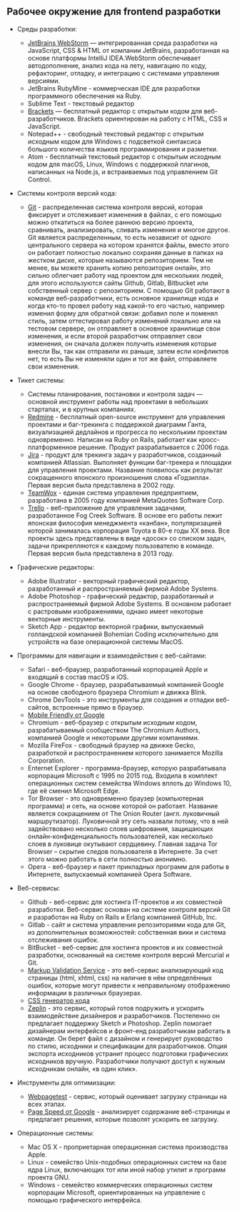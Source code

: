 ## Рабочее окружение для frontend разработки

* Среды разработки:
    * [JetBrains WebStorm]() — интегрированная среда разработки на JavaScript, CSS & HTML от компании JetBrains, разработанная на основе платформы IntelliJ IDEA.WebStorm обеспечивает автодополнение, анализ кода на лету, навигацию по коду, рефакторинг, отладку, и интеграцию с системами управления версиями.
    * JetBrains RubyMine - коммерческая IDE для разработки программного обеспечения на Ruby.
    * Sublime Text - текстовый редактор
    * [Brackets](http://brackets.io/) — бесплатный редактор с открытым кодом для веб-разработчиков. Brackets ориентирован на работу с HTML, CSS и JavaScript. 
    * Notepad++ -  свободный текстовый редактор с открытым исходным кодом для Windows с подсветкой синтаксиса большого количества языков программирования и разметки.
    * Atom - бесплатный текстовый редактор с открытым исходным кодом для macOS, Linux, Windows с поддержкой плагинов, написанных на Node.js, и встраиваемых под управлением Git Control.

* Системы контроля версий кода:
    * [Git](https://git-scm.com) - распределенная система контроля версий, которая фиксирует и отслеживает изменения в файлах, 
    с его помощью можно откатиться на более раннюю версию проекта, сравнивать, анализировать, сливать изменения и многое другое.
    Git является распределенным, то есть независит от одного центрального сервера на котором хранятся файлы, вместо этого он работает
    полностью локально сохраняя данные в папках на жестком диске, которые называются репозиторием. Тем не менее, вы можете хранить копию
    репозитория онлайн, это сильно облегчает работу над проектом для нескольких людей, для этого используются сайты Github, Gitlab,
    Bitbucket или собственный сервер с репозиторием. С помощью Git работают в команде веб-разработчики, есть основное хранилище кода
    и когда кто-то провел работу над какой-то его частью, например изменил форму для обратной связи: добавил поле и поменял стиль, затем 
    оттестировал работу изменений локально или на тестовом сервере, он отправляет в основное хранилище свои изменения, и если второй
    разработчик отправляет свои изменения, он сначала должен получить изменения которые внесли Вы, так как отправили их раньше, затем
    если конфликтов нет, то есть Вы не изменяли один и тот же файл, отправляете свои изменения.

* Тикет системы:
    * Системы планирования, постановки и контроля задач — основной инструмент работы над проектами в небольших стартапах,
     и в крупных компаниях.
    * [Redmine](https://www.redmine.org/) - бесплатный open-source инструмент для управления проектами и баг-трекинга с поддержкой диаграмм Ганта,
     визуализацией дедлайнов и прогресса по нескольким проектам одновременно. Написан на Ruby on Rails, работает как
        кросс-платформенное решение. Продукт разрабатывается с 2006 года. 
    * [Jira](https://ru.atlassian.com/software/jira) - продукт для трекинга задач у разработчиков, созданный компанией Atlassian. Выполняет функции баг-трекера и 
       площадки для управления проектами. Название появилось как результат сокращенного японского произношения слова «Годзилла».
        Первая версия была представлена в 2002 году.
    * [TeamWox](https://www.teamwox.com/ru) - единая система управления предприятием, разработана в 2005 году компанией MetaQuotes Software Corp. 
    * [Trello](https://trello.com/) - веб-приложение для управления задачами, разработанное Fog Creek Software. В основе его работы лежит
     японская философия менеджмента «канбан», популяризацией которой занималась корпорация Toyota в 80-е годы ХХ века. 
     Все проекты здесь представлены в виде «досок» со списком задач, задачи прикрепляются к каждому пользователю в команде.
      Первая версия была представлена в 2013 году.
 

* Графические редакторы:
    * Adobe Illustrator -  векторный графический редактор, разработанный и распространяемый фирмой Adobe Systems.
    * Adobe Photoshop - графический редактор, разработанный и распространяемый фирмой Adobe Systems. 
    В основном работает с растровыми изображениями, однако имеет некоторые векторные инструменты.
    * Sketch App - редактор векторной графики, выпускаемый голландской компанией Bohemian Coding исключительно для устройств
     на базе операционной системы MacOS.

* Программы для навигации и взаимодействия с веб-сайтами:
    * Safari - веб-браузер, разработанный корпорацией Apple и входящий в состав macOS и iOS.
    * Google Chrome - браузер, разрабатываемый компанией Google на основе свободного браузера Chromium и движка Blink.
    * Chrome DevTools - это инструменты для создания и отладки веб-сайтов, встроенные прямо в браузер.
    * [Mobile Friendly от Google](https://search.google.com/search-console/mobile-friendly?hl=ru)
    * Chromium - веб-браузер с открытым исходным кодом, разрабатываемый сообществом The Chromium Authors, 
    компанией Google и некоторыми другими компаниями.
    * Mozilla FireFox - свободный браузер на движке Gecko, разработкой и распространением которого занимается Mozilla Corporation.
    * Enternet Explorer - программа-браузер, которую разрабатывала корпорация Microsoft с 1995 по 2015 год. Входила в комплект 
    операционных систем семейства Windows вплоть до Windows 10, где её сменил Microsoft Edge.
    * Tor Browser - это одновременно браузер (компьютерная программа) и сеть, на основе которой он работает.
     Название является сокращением от The Onion Router (англ. луковичный маршрутизатор). Луковичной эту сеть назвали 
     потому, что в ней задействовано несколько слоев шифрования, защищающих онлайн-конфиденциальность пользователей, 
     как несколько слоев в луковице окутывают сердцевину. Главная задача Tor Browser – скрытие следов пользователя в
      Интернете. За счет этого можно работать в сети полностью анонимно.
    * Opera - веб-браузер и пакет прикладных программ для работы в Интернете, выпускаемый компанией Opera Software.

* Веб-сервисы:
    * Github - веб-сервис для хостинга IT-проектов и их совместной разработки. Веб-сервис основан на системе контроля 
    версий Git и разработан на Ruby on Rails и Erlang компанией GitHub, Inc.
    * Gitlab - сайт и система управления репозиториями кода для Git, из дополнительных возможностей: собственная 
    вики и система отслеживания ошибок.
    * BitBucket - веб-сервис для хостинга проектов и их совместной разработки, основанный на системе контроля версий Mercurial и Git.
    * [Markup Validation Service](https://validator.w3.org/) - это веб-сервис анализирующий код страницы (html, xhtml, css) на наличие в 
    нём определённых ошибок, которые могут привести к неправильному отображению информации в различных браузерах.
    * [CSS генератор кода](http://css3generator.com/)
    * [Zeplin](https://app.zeplin.io/login) - это сервис, который готов подружить и ускорить взаимодействие дизайнеров и разработчиков. 
        Постепенно он предлагает поддержку Sketch и Photoshop. Zeplin помогает дизайнерам интерфейсов и фронт-енд 
        разработчикам работать в команде. Он берет файл с дизайном и генерирует руководство по стилю, исходники и 
        спецификации для разработчиков. Опция экспорта исходников устранит процесс подготовки графических исходников 
        вручную. Разработчики получают доступ к нужным исходникам онлайн, «в один клик».

* Инструменты для оптимизации:
    * [Webpagetest](https://www.webpagetest.org/) - сервис, который оценивает загрузку страницы на всех этапах.
    * [Page Speed от Google](https://developers.google.com/speed/docs/insights/about?hl=ru) - анализирует содержание веб-страницы и предлагает решения, которые позволят ускорить ее загрузку. 

* Операционные системы:
    * Mac OS X - проприетарная операционная система производства Apple. 
    * Linux - семейство Unix-подобных операционных систем на базе ядра Linux, включающих тот или иной набор утилит и программ проекта GNU.
    * Windows - семейство коммерческих операционных систем корпорации Microsoft, ориентированных на управление с помощью графического интерфейса.
